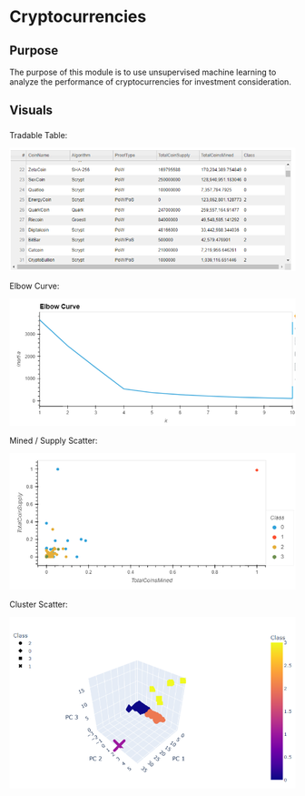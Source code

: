 # Cryptocurrencies

## Purpose
The purpose of this module is to use unsupervised machine learning to analyze the performance of cryptocurrencies for investment consideration.

## Visuals

###
Tradable Table:

!["Tradable Table"](https://github.com/LauraZJ/Cryptocurrencies/blob/main/Resources/Tradable_Table.png)


Elbow Curve:

!["Elbow Curve"](https://github.com/LauraZJ/Cryptocurrencies/blob/main/Resources/Elbow_curve.png)


Mined / Supply Scatter:

!["Mined Supply Scatter"](https://github.com/LauraZJ/Cryptocurrencies/blob/main/Resources/Mined_Supply_Scatter.png)


Cluster Scatter:

!["Scatter w Clusters"](https://github.com/LauraZJ/Cryptocurrencies/blob/main/Resources/Scatter_w_clusters.png)

